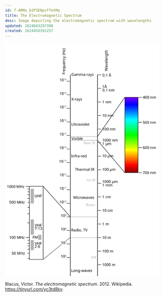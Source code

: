```yaml
---
id: f-ARMx_b2P3E0pvffetMq
title: The Electromagnetic Spectrum
desc: Image depicting the electromagnetic spectrum with wavelengths
updated: 1624843297308
created: 1624456391257
---
```



![Electromagnetic spectrum](assets/images/color-electromagnetic-spectrum.svg)
<figcaption>
Blacus,  Victor. <i>The electromagnetic spectrum</i>. 2012. Wikipedia. <a href="https://tinyurl.com/yc3td8kv">https://tinyurl.com/yc3td8kv</a>.
</figcaption>
